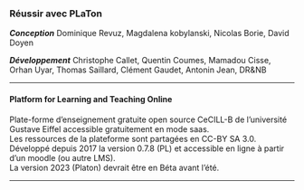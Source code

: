 ### Réussir avec PLaTon  

***Conception***
Dominique Revuz, Magdalena kobylanski, Nicolas Borie, David Doyen  

***Développement***
Christophe Callet, Quentin Coumes, Mamadou Cisse, Orhan Uyar, Thomas Saillard, Clément Gaudet, Antonin Jean, DR&NB  

---

####  Platform for Learning and Teaching Online

Plate-forme d’enseignement gratuite open source CeCILL-B de l’université Gustave Eiffel accessible gratuitement en mode saas.  
Les ressources de la plateforme sont partagées en CC-BY SA 3.0.  
Développé depuis 2017 la version 0.7.8 (PL) et accessible en ligne à partir d’un moodle (ou autre LMS).  
La version 2023 (Platon) devrait être en Béta avant l’été.  


---

